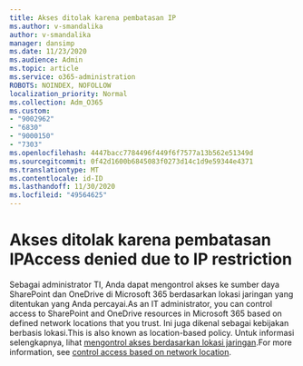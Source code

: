 ```yaml
---
title: Akses ditolak karena pembatasan IP
ms.author: v-smandalika
author: v-smandalika
manager: dansimp
ms.date: 11/23/2020
ms.audience: Admin
ms.topic: article
ms.service: o365-administration
ROBOTS: NOINDEX, NOFOLLOW
localization_priority: Normal
ms.collection: Adm_O365
ms.custom:
- "9002962"
- "6830"
- "9000150"
- "7303"
ms.openlocfilehash: 4447bacc7784496f449f6f7577a13b562e51349d
ms.sourcegitcommit: 0f42d1600b6845083f0273d14c1d9e59344e4371
ms.translationtype: MT
ms.contentlocale: id-ID
ms.lasthandoff: 11/30/2020
ms.locfileid: "49564625"
---
```

# <a name="access-denied-due-to-ip-restriction"></a><span data-ttu-id="e29e8-102">Akses ditolak karena pembatasan IP</span><span class="sxs-lookup"><span data-stu-id="e29e8-102">Access denied due to IP restriction</span></span>

<span data-ttu-id="e29e8-103">Sebagai administrator TI, Anda dapat mengontrol akses ke sumber daya SharePoint dan OneDrive di Microsoft 365 berdasarkan lokasi jaringan yang ditentukan yang Anda percayai.</span><span class="sxs-lookup"><span data-stu-id="e29e8-103">As an IT administrator, you can control access to SharePoint and OneDrive resources in Microsoft 365 based on defined network locations that you trust.</span></span> <span data-ttu-id="e29e8-104">Ini juga dikenal sebagai kebijakan berbasis lokasi.</span><span class="sxs-lookup"><span data-stu-id="e29e8-104">This is also known as location-based policy.</span></span> <span data-ttu-id="e29e8-105">Untuk informasi selengkapnya, lihat [mengontrol akses berdasarkan lokasi jaringan](https://docs.microsoft.com/sharepoint/control-access-based-on-network-location).</span><span class="sxs-lookup"><span data-stu-id="e29e8-105">For more information, see [control access based on network location](https://docs.microsoft.com/sharepoint/control-access-based-on-network-location).</span></span>

